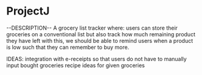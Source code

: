 # ProjectJ
--DESCRIPTION--
A grocery list tracker where:
  users can store their groceries on a conventional list but also track how much remaining product they have left
  with this, we should be able to remind users when a product is low such that they can remember to buy more.

IDEAS:
  integration with e-receipts so that users do not have to manually input bought groceries
  recipe ideas for given groceries
  
